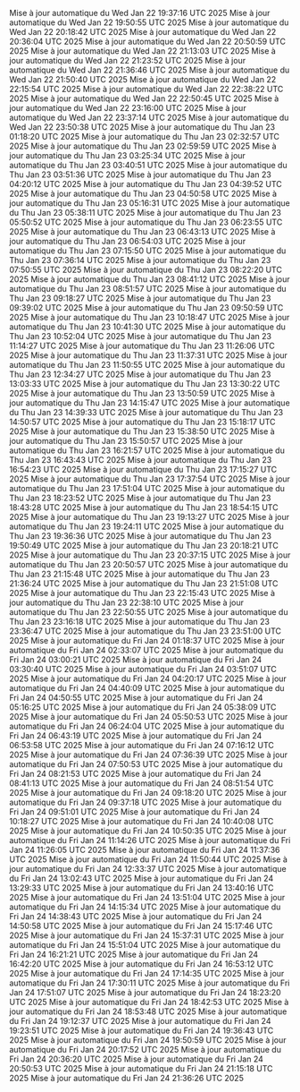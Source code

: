 Mise à jour automatique du Wed Jan 22 19:37:16 UTC 2025
Mise à jour automatique du Wed Jan 22 19:50:55 UTC 2025
Mise à jour automatique du Wed Jan 22 20:18:42 UTC 2025
Mise à jour automatique du Wed Jan 22 20:36:04 UTC 2025
Mise à jour automatique du Wed Jan 22 20:50:59 UTC 2025
Mise à jour automatique du Wed Jan 22 21:13:03 UTC 2025
Mise à jour automatique du Wed Jan 22 21:23:52 UTC 2025
Mise à jour automatique du Wed Jan 22 21:36:46 UTC 2025
Mise à jour automatique du Wed Jan 22 21:50:40 UTC 2025
Mise à jour automatique du Wed Jan 22 22:15:54 UTC 2025
Mise à jour automatique du Wed Jan 22 22:38:22 UTC 2025
Mise à jour automatique du Wed Jan 22 22:50:45 UTC 2025
Mise à jour automatique du Wed Jan 22 23:16:00 UTC 2025
Mise à jour automatique du Wed Jan 22 23:37:14 UTC 2025
Mise à jour automatique du Wed Jan 22 23:50:38 UTC 2025
Mise à jour automatique du Thu Jan 23 01:18:20 UTC 2025
Mise à jour automatique du Thu Jan 23 02:32:57 UTC 2025
Mise à jour automatique du Thu Jan 23 02:59:59 UTC 2025
Mise à jour automatique du Thu Jan 23 03:25:34 UTC 2025
Mise à jour automatique du Thu Jan 23 03:40:51 UTC 2025
Mise à jour automatique du Thu Jan 23 03:51:36 UTC 2025
Mise à jour automatique du Thu Jan 23 04:20:12 UTC 2025
Mise à jour automatique du Thu Jan 23 04:39:52 UTC 2025
Mise à jour automatique du Thu Jan 23 04:50:58 UTC 2025
Mise à jour automatique du Thu Jan 23 05:16:31 UTC 2025
Mise à jour automatique du Thu Jan 23 05:38:11 UTC 2025
Mise à jour automatique du Thu Jan 23 05:50:52 UTC 2025
Mise à jour automatique du Thu Jan 23 06:23:55 UTC 2025
Mise à jour automatique du Thu Jan 23 06:43:13 UTC 2025
Mise à jour automatique du Thu Jan 23 06:54:03 UTC 2025
Mise à jour automatique du Thu Jan 23 07:15:50 UTC 2025
Mise à jour automatique du Thu Jan 23 07:36:14 UTC 2025
Mise à jour automatique du Thu Jan 23 07:50:55 UTC 2025
Mise à jour automatique du Thu Jan 23 08:22:20 UTC 2025
Mise à jour automatique du Thu Jan 23 08:41:12 UTC 2025
Mise à jour automatique du Thu Jan 23 08:51:57 UTC 2025
Mise à jour automatique du Thu Jan 23 09:18:27 UTC 2025
Mise à jour automatique du Thu Jan 23 09:39:02 UTC 2025
Mise à jour automatique du Thu Jan 23 09:50:59 UTC 2025
Mise à jour automatique du Thu Jan 23 10:18:47 UTC 2025
Mise à jour automatique du Thu Jan 23 10:41:30 UTC 2025
Mise à jour automatique du Thu Jan 23 10:52:04 UTC 2025
Mise à jour automatique du Thu Jan 23 11:14:27 UTC 2025
Mise à jour automatique du Thu Jan 23 11:26:06 UTC 2025
Mise à jour automatique du Thu Jan 23 11:37:31 UTC 2025
Mise à jour automatique du Thu Jan 23 11:50:55 UTC 2025
Mise à jour automatique du Thu Jan 23 12:34:27 UTC 2025
Mise à jour automatique du Thu Jan 23 13:03:33 UTC 2025
Mise à jour automatique du Thu Jan 23 13:30:22 UTC 2025
Mise à jour automatique du Thu Jan 23 13:50:59 UTC 2025
Mise à jour automatique du Thu Jan 23 14:15:47 UTC 2025
Mise à jour automatique du Thu Jan 23 14:39:33 UTC 2025
Mise à jour automatique du Thu Jan 23 14:50:57 UTC 2025
Mise à jour automatique du Thu Jan 23 15:18:17 UTC 2025
Mise à jour automatique du Thu Jan 23 15:38:50 UTC 2025
Mise à jour automatique du Thu Jan 23 15:50:57 UTC 2025
Mise à jour automatique du Thu Jan 23 16:21:57 UTC 2025
Mise à jour automatique du Thu Jan 23 16:43:43 UTC 2025
Mise à jour automatique du Thu Jan 23 16:54:23 UTC 2025
Mise à jour automatique du Thu Jan 23 17:15:27 UTC 2025
Mise à jour automatique du Thu Jan 23 17:37:54 UTC 2025
Mise à jour automatique du Thu Jan 23 17:51:04 UTC 2025
Mise à jour automatique du Thu Jan 23 18:23:52 UTC 2025
Mise à jour automatique du Thu Jan 23 18:43:28 UTC 2025
Mise à jour automatique du Thu Jan 23 18:54:15 UTC 2025
Mise à jour automatique du Thu Jan 23 19:13:27 UTC 2025
Mise à jour automatique du Thu Jan 23 19:24:11 UTC 2025
Mise à jour automatique du Thu Jan 23 19:36:36 UTC 2025
Mise à jour automatique du Thu Jan 23 19:50:49 UTC 2025
Mise à jour automatique du Thu Jan 23 20:18:21 UTC 2025
Mise à jour automatique du Thu Jan 23 20:37:15 UTC 2025
Mise à jour automatique du Thu Jan 23 20:50:57 UTC 2025
Mise à jour automatique du Thu Jan 23 21:15:48 UTC 2025
Mise à jour automatique du Thu Jan 23 21:36:24 UTC 2025
Mise à jour automatique du Thu Jan 23 21:51:08 UTC 2025
Mise à jour automatique du Thu Jan 23 22:15:43 UTC 2025
Mise à jour automatique du Thu Jan 23 22:38:10 UTC 2025
Mise à jour automatique du Thu Jan 23 22:50:55 UTC 2025
Mise à jour automatique du Thu Jan 23 23:16:18 UTC 2025
Mise à jour automatique du Thu Jan 23 23:36:47 UTC 2025
Mise à jour automatique du Thu Jan 23 23:51:00 UTC 2025
Mise à jour automatique du Fri Jan 24 01:18:37 UTC 2025
Mise à jour automatique du Fri Jan 24 02:33:07 UTC 2025
Mise à jour automatique du Fri Jan 24 03:00:21 UTC 2025
Mise à jour automatique du Fri Jan 24 03:30:40 UTC 2025
Mise à jour automatique du Fri Jan 24 03:51:07 UTC 2025
Mise à jour automatique du Fri Jan 24 04:20:17 UTC 2025
Mise à jour automatique du Fri Jan 24 04:40:09 UTC 2025
Mise à jour automatique du Fri Jan 24 04:50:55 UTC 2025
Mise à jour automatique du Fri Jan 24 05:16:25 UTC 2025
Mise à jour automatique du Fri Jan 24 05:38:09 UTC 2025
Mise à jour automatique du Fri Jan 24 05:50:53 UTC 2025
Mise à jour automatique du Fri Jan 24 06:24:04 UTC 2025
Mise à jour automatique du Fri Jan 24 06:43:19 UTC 2025
Mise à jour automatique du Fri Jan 24 06:53:58 UTC 2025
Mise à jour automatique du Fri Jan 24 07:16:12 UTC 2025
Mise à jour automatique du Fri Jan 24 07:36:39 UTC 2025
Mise à jour automatique du Fri Jan 24 07:50:53 UTC 2025
Mise à jour automatique du Fri Jan 24 08:21:53 UTC 2025
Mise à jour automatique du Fri Jan 24 08:41:13 UTC 2025
Mise à jour automatique du Fri Jan 24 08:51:54 UTC 2025
Mise à jour automatique du Fri Jan 24 09:18:20 UTC 2025
Mise à jour automatique du Fri Jan 24 09:37:18 UTC 2025
Mise à jour automatique du Fri Jan 24 09:51:01 UTC 2025
Mise à jour automatique du Fri Jan 24 10:18:27 UTC 2025
Mise à jour automatique du Fri Jan 24 10:40:08 UTC 2025
Mise à jour automatique du Fri Jan 24 10:50:35 UTC 2025
Mise à jour automatique du Fri Jan 24 11:14:26 UTC 2025
Mise à jour automatique du Fri Jan 24 11:26:05 UTC 2025
Mise à jour automatique du Fri Jan 24 11:37:36 UTC 2025
Mise à jour automatique du Fri Jan 24 11:50:44 UTC 2025
Mise à jour automatique du Fri Jan 24 12:33:37 UTC 2025
Mise à jour automatique du Fri Jan 24 13:02:43 UTC 2025
Mise à jour automatique du Fri Jan 24 13:29:33 UTC 2025
Mise à jour automatique du Fri Jan 24 13:40:16 UTC 2025
Mise à jour automatique du Fri Jan 24 13:51:04 UTC 2025
Mise à jour automatique du Fri Jan 24 14:15:34 UTC 2025
Mise à jour automatique du Fri Jan 24 14:38:43 UTC 2025
Mise à jour automatique du Fri Jan 24 14:50:58 UTC 2025
Mise à jour automatique du Fri Jan 24 15:17:46 UTC 2025
Mise à jour automatique du Fri Jan 24 15:37:31 UTC 2025
Mise à jour automatique du Fri Jan 24 15:51:04 UTC 2025
Mise à jour automatique du Fri Jan 24 16:21:21 UTC 2025
Mise à jour automatique du Fri Jan 24 16:42:20 UTC 2025
Mise à jour automatique du Fri Jan 24 16:53:12 UTC 2025
Mise à jour automatique du Fri Jan 24 17:14:35 UTC 2025
Mise à jour automatique du Fri Jan 24 17:30:11 UTC 2025
Mise à jour automatique du Fri Jan 24 17:51:07 UTC 2025
Mise à jour automatique du Fri Jan 24 18:23:20 UTC 2025
Mise à jour automatique du Fri Jan 24 18:42:53 UTC 2025
Mise à jour automatique du Fri Jan 24 18:53:48 UTC 2025
Mise à jour automatique du Fri Jan 24 19:12:37 UTC 2025
Mise à jour automatique du Fri Jan 24 19:23:51 UTC 2025
Mise à jour automatique du Fri Jan 24 19:36:43 UTC 2025
Mise à jour automatique du Fri Jan 24 19:50:59 UTC 2025
Mise à jour automatique du Fri Jan 24 20:17:52 UTC 2025
Mise à jour automatique du Fri Jan 24 20:36:20 UTC 2025
Mise à jour automatique du Fri Jan 24 20:50:53 UTC 2025
Mise à jour automatique du Fri Jan 24 21:15:18 UTC 2025
Mise à jour automatique du Fri Jan 24 21:36:26 UTC 2025
